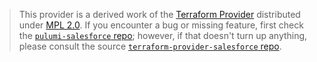 > This provider is a derived work of the [Terraform Provider](https://github.com/terraform-providers/terraform-provider-salesforce)
> distributed under [MPL 2.0](https://www.mozilla.org/en-US/MPL/2.0/). If you encounter a bug or missing feature,
> first check the [`pulumi-salesforce` repo](/issues); however, if that doesn't turn up anything,
> please consult the source [`terraform-provider-salesforce` repo](https://github.com/terraform-providers/terraform-provider-salesforce/issues).
